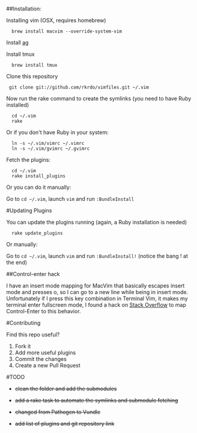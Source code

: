 ##Installation:

Installing vim (OSX, requires homebrew)

```
  brew install macvim --override-system-vim
```

Install [ag](https://github.com/ggreer/the_silver_searcher#installationn)


Install tmux

```
  brew install tmux
```


Clone this repository

```
 git clone git://github.com/rkrdo/vimfiles.git ~/.vim

```
Now run the rake command to create the symlinks (you need to have Ruby installed)

```
  cd ~/.vim
  rake
```

Or if you don't have Ruby in your system:

```
  ln -s ~/.vim/vimrc ~/.vimrc
  ln -s ~/.vim/gvimrc ~/.gvimrc
```

Fetch the plugins:

```
  cd ~/.vim
  rake install_plugins
```

Or you can do it manually:

Go to `cd ~/.vim`, launch `vim` and run `:BundleInstall`

#Updating Plugins


You can update the plugins running (again, a Ruby installation is needed)

```
  rake update_plugins
```

Or manually:

Go to `cd ~/.vim`, launch `vim` and run `:BundleInstall!` (notice the bang ! at the end)


##Control-enter hack

I have an insert mode mapping for MacVim that basically escapes insert mode and presses o, so I can go to a new line while being in insert mode. Unfortunately if I press this key combination in Terminal Vim, it makes my terminal enter fullscreen mode, I found a hack on [Stack Overflow](http://stackoverflow.com/a/12117076) to map Control-Enter to this behavior.

#Contributing

Find this repo useful?

1. Fork it
2. Add more useful plugins
3. Commit the changes
4. Create a new Pull Request

#TODO

- ~~clean the folder and add the submodules~~

- ~~add a rake task to automate the symlinks and submodule fetching~~

- ~~changed from Pathogen to Vundle~~

- ~~add list of plugins and git repository link~~



